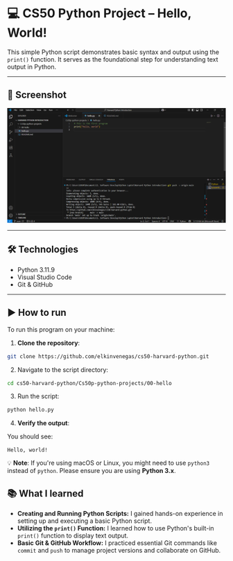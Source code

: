 
# 💻 CS50 Python Project – Hello, World!

This simple Python script demonstrates basic syntax and output using the `print()` function. It serves as the foundational step for understanding text output in Python.

---

## 📸 Screenshot

![My first Python program](assets/cs50-hello.png)

---

## 🛠️ Technologies

- Python 3.11.9
- Visual Studio Code
- Git & GitHub

---

## ▶️ How to run

To run this program on your machine:

1. **Clone the repository**:

```bash
git clone https://github.com/elkinvenegas/cs50-harvard-python.git
```

2. Navigate to the script directory:

```bash
cd cs50-harvard-python/Cs50p-python-projects/00-hello
```

3. Run the script:

```bash
python hello.py
```

4. **Verify the output**:

You should see:
```
Hello, world!
```

💡 **Note**: If you're using macOS or Linux, you might need to use `python3` instead of `python`. Please ensure you are using **Python 3.x**.


## 📚 What I learned
* **Creating and Running Python Scripts:** I gained hands-on experience in setting up and executing a basic Python script.
* **Utilizing the `print()` Function:** I learned how to use Python's built-in `print()` function to display text output.
* **Basic Git & GitHub Workflow:** I practiced essential Git commands like `commit` and `push` to manage project versions and collaborate on GitHub.